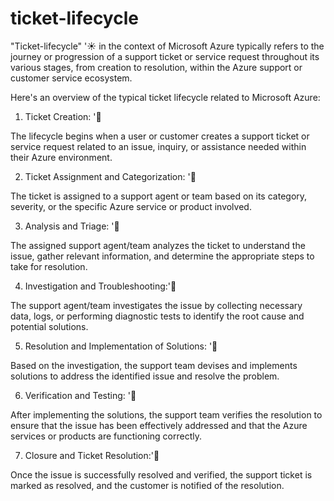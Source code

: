 # ticket-lifecycle
"Ticket-lifecycle" '☀️ in the context of Microsoft Azure typically refers to the journey or progression of a support ticket or service request throughout its various stages, from creation to resolution, within the Azure support or customer service ecosystem.

Here's an overview of the typical ticket lifecycle related to Microsoft Azure:

1. Ticket Creation: '🌙

The lifecycle begins when a user or customer creates a support ticket or service request related to an issue, inquiry, or assistance needed within their Azure environment.

2. Ticket Assignment and Categorization: '🌙

The ticket is assigned to a support agent or team based on its category, severity, or the specific Azure service or product involved.

3. Analysis and Triage: '🌙

The assigned support agent/team analyzes the ticket to understand the issue, gather relevant information, and determine the appropriate steps to take for resolution.

4. Investigation and Troubleshooting:'🌙

The support agent/team investigates the issue by collecting necessary data, logs, or performing diagnostic tests to identify the root cause and potential solutions.

5. Resolution and Implementation of Solutions: '🌙

Based on the investigation, the support team devises and implements solutions to address the identified issue and resolve the problem.

6. Verification and Testing: '🌙

After implementing the solutions, the support team verifies the resolution to ensure that the issue has been effectively addressed and that the Azure services or products are functioning correctly.

7. Closure and Ticket Resolution:'🌙

Once the issue is successfully resolved and verified, the support ticket is marked as resolved, and the customer is notified of the resolution.
